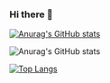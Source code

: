 ### Hi there 👋

[![Anurag's GitHub stats](https://github-readme-stats.vercel.app/api?username=Lillian007-lab&count_private=true)](https://github.com/anuraghazra/github-readme-stats)

![Anurag's GitHub stats](https://github-readme-stats.vercel.app/api?username=Lillian007-lab&count_private=true)

[![Top Langs](https://github-readme-stats.vercel.app/api/top-langs/?username=Lillian007-lab&count_private=true&layout=compact)](https://github.com/anuraghazra/github-readme-stats)



<!--
**Lillian007-lab/Lillian007-lab** is a ✨ _special_ ✨ repository because its `README.md` (this file) appears on your GitHub profile.

Here are some ideas to get you started:

- 🔭 I’m currently working on ...
- 🌱 I’m currently learning ...
- 👯 I’m looking to collaborate on ...
- 🤔 I’m looking for help with ...
- 💬 Ask me about ...
- 📫 How to reach me: ...
- 😄 Pronouns: ...
- ⚡ Fun fact: ...
-->
